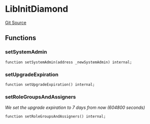 # LibInitDiamond
[Git Source](https://github.com/nayms/contracts-v3/blob/08976c385ed293c18988aa46a13c47179dbb0a28/src/libs/LibInitDiamond.sol)


## Functions
### setSystemAdmin


```solidity
function setSystemAdmin(address _newSystemAdmin) internal;
```

### setUpgradeExpiration


```solidity
function setUpgradeExpiration() internal;
```

### setRoleGroupsAndAssigners

*We set the upgrade expiration to 7 days from now (604800 seconds)*


```solidity
function setRoleGroupsAndAssigners() internal;
```

